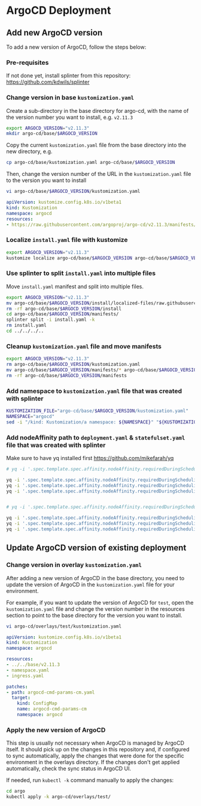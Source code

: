 # ArgoCD Deployment

## Add new ArgoCD version

To add a new version of ArgoCD, follow the steps below:

### Pre-requisites

If not done yet, install splinter from this repository: <https://github.com/kdwils/splinter>

### Change version in base `kustomization.yaml`

Create a sub-directory in the base directory for argo-cd, with the name of the version number you want to install, e.g. `v2.11.3`

```bash
export ARGOCD_VERSION="v2.11.3"
mkdir argo-cd/base/$ARGOCD_VERSION
```

Copy the current `kustomization.yaml` file from the base directory into the new directory, e.g.

```bash
cp argo-cd/base/kustomization.yaml argo-cd/base/$ARGOCD_VERSION
```

Then, change the version number of the URL in the `kustomization.yaml` file to the version you want to install

```bash
vi argo-cd/base/$ARGOCD_VERSION/kustomization.yaml
```

```yaml
apiVersion: kustomize.config.k8s.io/v1beta1
kind: Kustomization
namespace: argocd
resources:
- https://raw.githubusercontent.com/argoproj/argo-cd/v2.11.3/manifests/install.yaml
```

### Localize `install.yaml` file with kustomize

```bash
export ARGOCD_VERSION="v2.11.3"
kustomize localize argo-cd/base/$ARGOCD_VERSION argo-cd/base/$ARGOCD_VERSION/install
```

### Use splinter to split `install.yaml` into multiple files

Move `install.yaml` manifest and split into multiple files.

```bash
export ARGOCD_VERSION="v2.11.3"
mv argo-cd/base/$ARGOCD_VERSION/install/localized-files/raw.githubusercontent.com/argoproj/argo-cd/$ARGOCD_VERSION/manifests/ argo-cd/base/$ARGOCD_VERSION/
rm -rf argo-cd/base/$ARGOCD_VERSION/install
cd argo-cd/base/$ARGOCD_VERSION/manifests/
splinter split -i install.yaml -k
rm install.yaml
cd ../../../..
```

### Cleanup `kustomization.yaml` file and move manifests

```bash
export ARGOCD_VERSION="v2.11.3"
rm argo-cd/base/$ARGOCD_VERSION/kustomization.yaml
mv argo-cd/base/$ARGOCD_VERSION/manifests/* argo-cd/base/$ARGOCD_VERSION/
rm -rf argo-cd/base/$ARGOCD_VERSION/manifests
```

### Add namespace to `kustomization.yaml` file that was created with splinter

```bash
KUSTOMIZATION_FILE="argo-cd/base/$ARGOCD_VERSION/kustomization.yaml"
NAMESPACE="argocd"
sed -i "/kind: Kustomization/a namespace: ${NAMESPACE}" "${KUSTOMIZATION_FILE}"
```

### Add nodeAffinity path to `deployment.yaml` & `statefulset.yaml` file that was created with splinter

Make sure to have yq installed first
<https://github.com/mikefarah/yq>

```bash
# yq -i '.spec.template.spec.affinity.nodeAffinity.requiredDuringSchedulingIgnoredDuringExecution.nodeSelectorTerms[0].matchExpressions = []' argo/argo-cd/base/v2.11.3/deployment.yaml

yq -i '.spec.template.spec.affinity.nodeAffinity.requiredDuringSchedulingIgnoredDuringExecution.nodeSelectorTerms[0].matchExpressions[0].key = "node-role.kubernetes.io/worker"' argo/argo-cd/base/v2.11.3/deployment.yaml
yq -i '.spec.template.spec.affinity.nodeAffinity.requiredDuringSchedulingIgnoredDuringExecution.nodeSelectorTerms[0].matchExpressions[0].operator = "In"' argo/argo-cd/base/v2.11.3/deployment.yaml
yq -i '.spec.template.spec.affinity.nodeAffinity.requiredDuringSchedulingIgnoredDuringExecution.nodeSelectorTerms[0].matchExpressions[0].values[0] = "true"' argo/argo-cd/base/v2.11.3/deployment.yaml


# yq -i '.spec.template.spec.affinity.nodeAffinity.requiredDuringSchedulingIgnoredDuringExecution.nodeSelectorTerms[0].matchExpressions = []' argo/argo-cd/base/v2.11.3/statefulset.yaml

yq -i '.spec.template.spec.affinity.nodeAffinity.requiredDuringSchedulingIgnoredDuringExecution.nodeSelectorTerms[0].matchExpressions[0].key = "node-role.kubernetes.io/worker"' argo/argo-cd/base/v2.11.3/statefulset.yaml
yq -i '.spec.template.spec.affinity.nodeAffinity.requiredDuringSchedulingIgnoredDuringExecution.nodeSelectorTerms[0].matchExpressions[0].operator = "In"' argo/argo-cd/base/v2.11.3/statefulset.yaml
yq -i '.spec.template.spec.affinity.nodeAffinity.requiredDuringSchedulingIgnoredDuringExecution.nodeSelectorTerms[0].matchExpressions[0].values[0] = "true"' argo/argo-cd/base/v2.11.3/statefulset.yaml
```

## Update ArgoCD version of existing deployment

### Change version in overlay `kustomization.yaml`

After adding a new version of ArgoCD in the base directory, you need to update the version of ArgoCD in the `kustomization.yaml` file for your environment.

For example, if you want to update the version of ArgoCD for `test`, open the `kustomization.yaml` file and change the version number in the resources section to point to the base directory for the version you want to install.

```bash
vi argo-cd/overlays/test/kustomization.yaml
```

```yaml
apiVersion: kustomize.config.k8s.io/v1beta1
kind: Kustomization
namespace: argocd

resources:
- ../../base/v2.11.3
- namespace.yaml
- ingress.yaml

patches:
- path: argocd-cmd-params-cm.yaml
  target:
    kind: ConfigMap
    name: argocd-cmd-params-cm
    namespace: argocd

```

### Apply the new version of ArgoCD

This step is usually not necessary when ArgoCD is managed by ArgoCD itself.
It should pick up on the changes in this repository and, if configured to sync automatically, apply the changes that were done for the specific environment in the overlays directory.
If the changes don't get applied automatically, check the sync status in ArgoCD UI.

If needed, run `kubectl -k` command manually to apply the changes:

```bash
cd argo
kubectl apply -k argo-cd/overlays/test/
```
